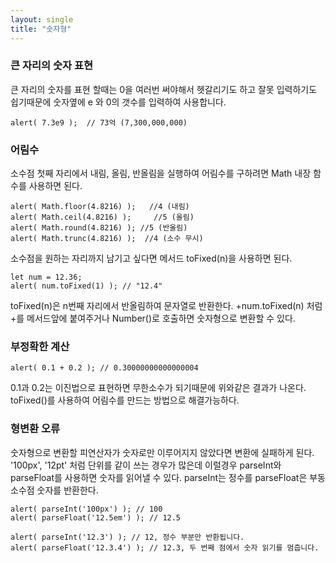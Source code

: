 ```yaml
---
layout: single
title: "숫자형"
---
```


### 큰 자리의 숫자 표현

큰 자리의 숫자를 표현 할때는 0을 여러번 써야해서 헷갈리기도 하고 잘못 입력하기도 쉽기때문에 숫자옆에 e 와 0의 갯수를 입력하여 사용합니다.

    alert( 7.3e9 );  // 73억 (7,300,000,000)
	
### 어림수

소수점 첫째 자리에서 내림, 올림, 반올림을 실행하여 어림수를 구하려면 Math 내장 함수를 사용하면 된다.

    alert( Math.floor(4.8216) );   //4 (내림)
    alert( Math.ceil(4.8216) );     //5 (올림)
    alert( Math.round(4.8216) ); //5 (반올림)
    alert( Math.trunc(4.8216) );  //4 (소수 무시)

소수점을 원하는 자리까지 남기고 싶다면 메서드 toFixed(n)을 사용하면 된다.

    let num = 12.36;
    alert( num.toFixed(1) ); // "12.4"
	
toFixed(n)은 n번째 자리에서 반올림하여 문자열로 반환한다.
+num.toFixed(n) 처럼 +를 메서드앞에 붙여주거나 Number()로 호출하면 숫자형으로 변환할 수 있다.

### 부정확한 계산

    alert( 0.1 + 0.2 ); // 0.30000000000000004
	
0.1과 0.2는 이진법으로 표현하면 무한소수가 되기때문에 위와같은 결과가 나온다.
toFixed()를 사용하여 어림수를 만드는 방법으로 해결가능하다.

### 형변환 오류

숫자형으로 변환할 피연산자가 숫자로만 이루어지지 않았다면 변환에 실패하게 된다.
'100px', '12pt' 처럼 단위를 같이 쓰는 경우가 많은데 이럴경우 parseInt와 parseFloat를 사용하면 숫자를 읽어낼 수 있다.
parseInt는 정수를 parseFloat은 부동 소수점 숫자를 반환한다.

    alert( parseInt('100px') ); // 100
    alert( parseFloat('12.5em') ); // 12.5
    
    alert( parseInt('12.3') ); // 12, 정수 부분만 반환됩니다.
    alert( parseFloat('12.3.4') ); // 12.3, 두 번째 점에서 숫자 읽기를 멈춥니다.
